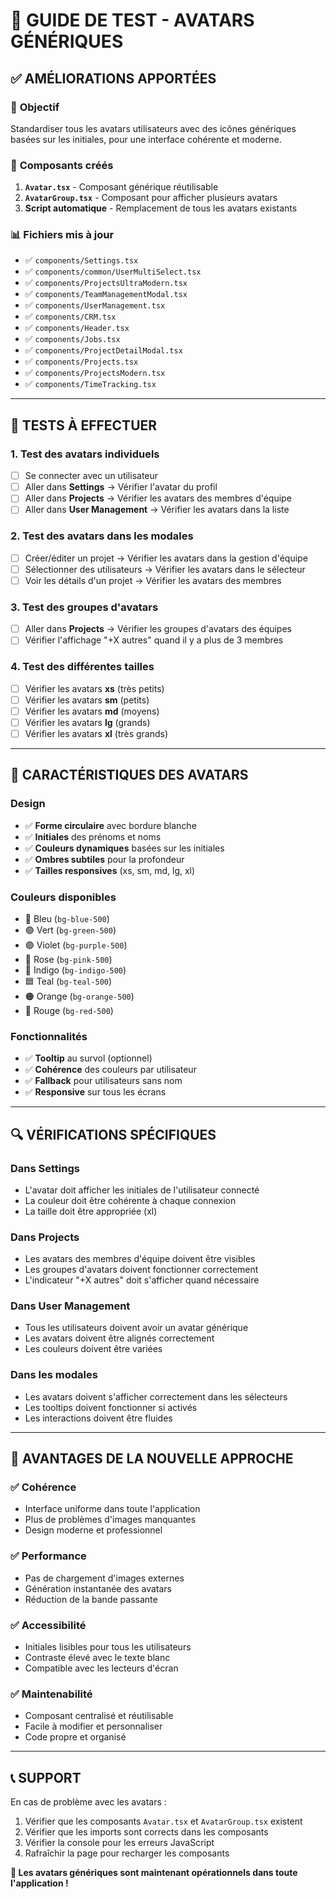 # 🎨 GUIDE DE TEST - AVATARS GÉNÉRIQUES

## ✅ **AMÉLIORATIONS APPORTÉES**

### 🎯 **Objectif**
Standardiser tous les avatars utilisateurs avec des icônes génériques basées sur les initiales, pour une interface cohérente et moderne.

### 🔧 **Composants créés**
1. **`Avatar.tsx`** - Composant générique réutilisable
2. **`AvatarGroup.tsx`** - Composant pour afficher plusieurs avatars
3. **Script automatique** - Remplacement de tous les avatars existants

### 📊 **Fichiers mis à jour**
- ✅ `components/Settings.tsx`
- ✅ `components/common/UserMultiSelect.tsx`
- ✅ `components/ProjectsUltraModern.tsx`
- ✅ `components/TeamManagementModal.tsx`
- ✅ `components/UserManagement.tsx`
- ✅ `components/CRM.tsx`
- ✅ `components/Header.tsx`
- ✅ `components/Jobs.tsx`
- ✅ `components/ProjectDetailModal.tsx`
- ✅ `components/Projects.tsx`
- ✅ `components/ProjectsModern.tsx`
- ✅ `components/TimeTracking.tsx`

---

## 🧪 **TESTS À EFFECTUER**

### 1. **Test des avatars individuels**
- [ ] Se connecter avec un utilisateur
- [ ] Aller dans **Settings** → Vérifier l'avatar du profil
- [ ] Aller dans **Projects** → Vérifier les avatars des membres d'équipe
- [ ] Aller dans **User Management** → Vérifier les avatars dans la liste

### 2. **Test des avatars dans les modales**
- [ ] Créer/éditer un projet → Vérifier les avatars dans la gestion d'équipe
- [ ] Sélectionner des utilisateurs → Vérifier les avatars dans le sélecteur
- [ ] Voir les détails d'un projet → Vérifier les avatars des membres

### 3. **Test des groupes d'avatars**
- [ ] Aller dans **Projects** → Vérifier les groupes d'avatars des équipes
- [ ] Vérifier l'affichage "+X autres" quand il y a plus de 3 membres

### 4. **Test des différentes tailles**
- [ ] Vérifier les avatars **xs** (très petits)
- [ ] Vérifier les avatars **sm** (petits)
- [ ] Vérifier les avatars **md** (moyens)
- [ ] Vérifier les avatars **lg** (grands)
- [ ] Vérifier les avatars **xl** (très grands)

---

## 🎨 **CARACTÉRISTIQUES DES AVATARS**

### **Design**
- ✅ **Forme circulaire** avec bordure blanche
- ✅ **Initiales** des prénoms et noms
- ✅ **Couleurs dynamiques** basées sur les initiales
- ✅ **Ombres subtiles** pour la profondeur
- ✅ **Tailles responsives** (xs, sm, md, lg, xl)

### **Couleurs disponibles**
- 🔵 Bleu (`bg-blue-500`)
- 🟢 Vert (`bg-green-500`)
- 🟣 Violet (`bg-purple-500`)
- 🩷 Rose (`bg-pink-500`)
- 🔷 Indigo (`bg-indigo-500`)
- 🟦 Teal (`bg-teal-500`)
- 🟠 Orange (`bg-orange-500`)
- 🔴 Rouge (`bg-red-500`)

### **Fonctionnalités**
- ✅ **Tooltip** au survol (optionnel)
- ✅ **Cohérence** des couleurs par utilisateur
- ✅ **Fallback** pour utilisateurs sans nom
- ✅ **Responsive** sur tous les écrans

---

## 🔍 **VÉRIFICATIONS SPÉCIFIQUES**

### **Dans Settings**
- L'avatar doit afficher les initiales de l'utilisateur connecté
- La couleur doit être cohérente à chaque connexion
- La taille doit être appropriée (xl)

### **Dans Projects**
- Les avatars des membres d'équipe doivent être visibles
- Les groupes d'avatars doivent fonctionner correctement
- L'indicateur "+X autres" doit s'afficher quand nécessaire

### **Dans User Management**
- Tous les utilisateurs doivent avoir un avatar générique
- Les avatars doivent être alignés correctement
- Les couleurs doivent être variées

### **Dans les modales**
- Les avatars doivent s'afficher correctement dans les sélecteurs
- Les tooltips doivent fonctionner si activés
- Les interactions doivent être fluides

---

## 🚀 **AVANTAGES DE LA NOUVELLE APPROCHE**

### ✅ **Cohérence**
- Interface uniforme dans toute l'application
- Plus de problèmes d'images manquantes
- Design moderne et professionnel

### ✅ **Performance**
- Pas de chargement d'images externes
- Génération instantanée des avatars
- Réduction de la bande passante

### ✅ **Accessibilité**
- Initiales lisibles pour tous les utilisateurs
- Contraste élevé avec le texte blanc
- Compatible avec les lecteurs d'écran

### ✅ **Maintenabilité**
- Composant centralisé et réutilisable
- Facile à modifier et personnaliser
- Code propre et organisé

---

## 📞 **SUPPORT**

En cas de problème avec les avatars :
1. Vérifier que les composants `Avatar.tsx` et `AvatarGroup.tsx` existent
2. Vérifier que les imports sont corrects dans les composants
3. Vérifier la console pour les erreurs JavaScript
4. Rafraîchir la page pour recharger les composants

**🎉 Les avatars génériques sont maintenant opérationnels dans toute l'application !**
